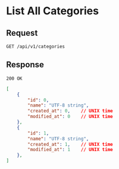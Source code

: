 # List All Categories

## Request

```text
GET /api/v1/categories
```

## Response

```text
200 OK
```

```json
[
    {
        "id": 0,
        "name": "UTF-8 string",
        "created_at": 0,    // UNIX time
        "modified_at": 0    // UNIX time
    },
    {
        "id": 1,
        "name": "UTF-8 string",
        "created_at": 1,    // UNIX time
        "modified_at": 1    // UNIX time
    },
]
```
